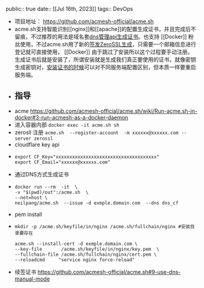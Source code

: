public:: true
date:: [[Jul 16th, 2023]] 
tags:: DevOps

- 项目地址： https://github.com/acmesh-official/acme.sh
- acme.sh支持智能识别[[nginx]]和[[apache]]的配置生成证书，并且完成后不留痕，不过推荐的用法是域名套[dns管理api生成证书](https://github.com/acmesh-official/acme.sh/wiki/dnsapi)。也支持 [[Docker]] 粉丝使用，不过acme.sh用了新的[签发ZeroSSL生成](https://github.com/acmesh-official/acme.sh/wiki/ZeroSSL.com-CA)，只需要一个邮箱信息进行登记就可直接使用， [[Docker]] 由于跳过了安装所以这个过程要手动注册。生成证书后就是安装了，所谓安装就是生成我们真正要使用的证书，就像密钥生成密钥对，[安装证书的时候](https://github.com/acmesh-official/acme.sh/wiki/%E8%AF%B4%E6%98%8E#3-copy%E5%AE%89%E8%A3%85-%E8%AF%81%E4%B9%A6)可以对不同服务端配置区别，但本质一样要重启服务端。
- ## 指导
- acme https://github.com/acmesh-official/acme.sh/wiki/Run-acme.sh-in-docker#3-run-acmesh-as-a-docker-daemon
- 进入容器内部 `docker exec -it acme.sh sh`
- zerosll 注册 `acme.sh  --register-account  -m xxxxxx@xxxxxx.com --server zerossl`
- cloudflare key api
- ```shell
  export CF_Key="xxxxxxxxxxxxxxxxxxxxxxxxxxxxxxxxxxxxx"
  export CF_Email="xxxxxx@xxxxxx.com"
  ```
- 通过DNS方式生成证书
- ```shell
  docker run --rm  -it  \
  -v "$(pwd)/out":/acme.sh  \
  --net=host \
  neilpang/acme.sh  --issue -d exmple.domain.com  --dns dns_cf
  ```
- pem install
- ```shell
  mkdir -p /acme.sh/keyfile/in/nginx /acme.sh/fullchain/nginx #安装目录要存在
  
  acme.sh --install-cert -d exmple.domain.com \
  --key-file       /acme.sh/keyfile/in/nginx/key.pem  \
  --fullchain-file /acme.sh/fullchain/nginx/cert.pem \
  --reloadcmd     "service nginx force-reload"
  ```
- 续签证书 https://github.com/acmesh-official/acme.sh#9-use-dns-manual-mode